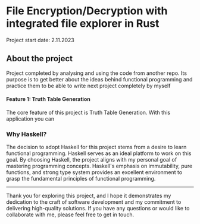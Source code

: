 # File Encryption/Decryption with integrated file explorer in Rust
Project start date: 2.11.2023

## About the project
Project completed by analysing and using the code from another repo.
Its purpose is to get better about the ideas behind functional programming and practice them to be able to write next project completely by myself 
#### Feature 1: Truth Table Generation
The core feature of this project is Truth Table Generation. With this application you can  


### Why Haskell?
The decision to adopt Haskell for this project stems from a desire to learn functional programming. Haskell serves as an ideal platform to work on this goal.
By choosing Haskell, the project aligns with my personal goal of mastering programming concepts. Haskell's emphasis on immutability, pure functions, and strong type system provides an excellent environment to grasp the fundamental principles of functional programming.

- - - -
Thank you for exploring this project, and I hope it demonstrates my dedication to the craft of software development and my commitment to delivering high-quality solutions. If you have any questions or would like to collaborate with me, please feel free to get in touch.

